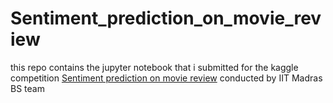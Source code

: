 # Sentiment_prediction_on_movie_review
this repo contains the jupyter notebook that i submitted for the kaggle competition [Sentiment prediction on movie review](https://www.kaggle.com/competitions/sentiment-prediction-on-movie-reviews)
conducted by IIT Madras BS team
